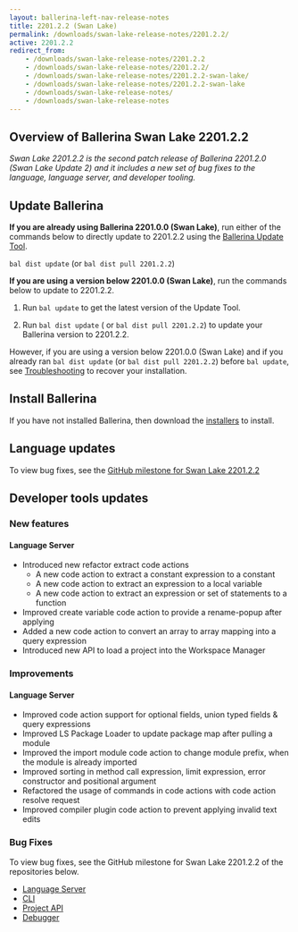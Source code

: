 ```yaml
---
layout: ballerina-left-nav-release-notes
title: 2201.2.2 (Swan Lake) 
permalink: /downloads/swan-lake-release-notes/2201.2.2/
active: 2201.2.2
redirect_from: 
    - /downloads/swan-lake-release-notes/2201.2.2
    - /downloads/swan-lake-release-notes/2201.2.2/
    - /downloads/swan-lake-release-notes/2201.2.2-swan-lake/
    - /downloads/swan-lake-release-notes/2201.2.2-swan-lake
    - /downloads/swan-lake-release-notes/
    - /downloads/swan-lake-release-notes
---
```


## Overview of Ballerina Swan Lake 2201.2.2

<em>Swan Lake 2201.2.2 is the second patch release of Ballerina 2201.2.0 (Swan Lake Update 2) and it includes a new set of bug fixes to the language, language server, and developer tooling.</em> 

## Update Ballerina

**If you are already using Ballerina 2201.0.0 (Swan Lake)**, run either of the commands below to directly update to 2201.2.2 using the [Ballerina Update Tool](/learn/cli-documentation/update-tool/).

`bal dist update` (or `bal dist pull 2201.2.2`)

**If you are using a version below 2201.0.0 (Swan Lake)**, run the commands below to update to 2201.2.2.

1. Run `bal update` to get the latest version of the Update Tool.

2. Run `bal dist update` ( or `bal dist pull 2201.2.2`) to update your Ballerina version to 2201.2.2.

However, if you are using a version below 2201.0.0 (Swan Lake) and if you already ran `bal dist update` (or `bal dist pull 2201.2.2`) before `bal update`, see [Troubleshooting](/downloads/swan-lake-release-notes/2201-0-0-swan-lake/#troubleshooting) to recover your installation.

## Install Ballerina

If you have not installed Ballerina, then download the [installers](/downloads/#swanlake) to install.

## Language updates

To view bug fixes, see the [GitHub milestone for Swan Lake 2201.2.2](https://github.com/ballerina-platform/ballerina-lang/issues?q=is%3Aissue+label%3ATeam%2FCompilerFE+milestone%3A2201.2.2+is%3Aclosed)

## Developer tools updates

### New features

#### Language Server

- Introduced new refactor extract code actions
  - A new code action to extract a constant expression to a constant
  - A new code action to extract an expression to a local variable
  - A new code action to extract an expression or set of statements to a function
- Improved create variable code action to provide a rename-popup after applying
- Added a new code action to convert an array to array mapping into a query expression
- Introduced new API to load a project into the Workspace Manager

### Improvements

#### Language Server

- Improved code action support for optional fields, union typed fields & query expressions
- Improved LS Package Loader to update package map after pulling a module
- Improved the import module code action to change module prefix, when the module is already imported
- Improved sorting in method call expression, limit expression, error constructor and positional argument
- Refactored the usage of commands in code actions with code action resolve request
- Improved compiler plugin code action to prevent applying invalid text edits

### Bug Fixes

To view bug fixes, see the GitHub milestone for Swan Lake 2201.2.2 of the repositories below.

- [Language Server](https://github.com/ballerina-platform/ballerina-lang/issues?q=is%3Aissue+label%3ATeam%2FLanguageServer+milestone%3A2201.2.2+is%3Aclosed)
- [CLI](https://github.com/ballerina-platform/ballerina-lang/issues?q=is%3Aissue+is%3Aclosed+milestone%3A2201.2.2+label%3AArea%2FCLI)
- [Project API](https://github.com/ballerina-platform/ballerina-lang/issues?q=is%3Aissue+milestone%3A2201.2.2+is%3Aclosed+label%3AArea%2FProjectAPI)
- [Debugger](https://github.com/ballerina-platform/ballerina-lang/issues?q=is%3Aissue+milestone%3A2201.2.2+is%3Aclosed+label%3AArea%2FDebugger)
